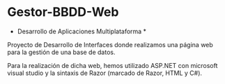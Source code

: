 # Gestor-BBDD-Web

* Desarrollo de Aplicaciones Multiplataforma *

Proyecto de Desarrollo de Interfaces donde realizamos una página web para la gestión de una base de datos.

Para la realización de dicha web, hemos utilizado ASP.NET con microsoft visual studio y la sintaxis de Razor (marcado de Razor, HTML y C#).
